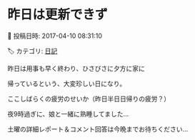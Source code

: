 # 昨日は更新できず

📅 投稿日時: 2017-04-10 08:31:10

🏷️ カテゴリ: [日記](cc4b5682fb7b8b144980957a978653fb0.md)

昨日は用事も早く終わり、ひさびさに夕方に家に


帰っているという、大変珍しい日になり。


ここしばらくの疲労のせいか（昨日半日日帰りの疲労？）


夜9時過ぎに、娘と一緒に熟睡してました…





土曜の詳細レポート＆コメント回答は今晩までお待ちください…
